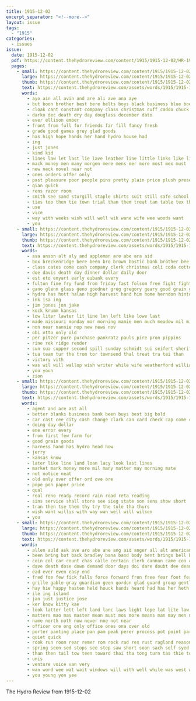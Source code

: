 ```yaml
---
title: 1915-12-02
excerpt_separator: "<!--more-->"
layout: issue
tags:
  - "1915"
categories:
  - issues
issue:
  date: 1915-12-02
  pdf: https://content.thehydroreview.com/content/1915/1915-12-02/HR-1915-12-02.pdf
  pages:
    - small: https://content.thehydroreview.com/content/1915/1915-12-02/small/HR-1915-12-02-01.jpg
      large: https://content.thehydroreview.com/content/1915/1915-12-02/large/HR-1915-12-02-01.jpg
      thumb: https://content.thehydroreview.com/content/1915/1915-12-02/thumbnails/HR-1915-12-02-01.jpg
      text: https://content.thehydroreview.com/assets/words/1915/1915-12-02/HR-1915-12-02-01.txt
      words:
        - ayo ain all avin and are ali ave ana aye
        - but boon brother best bere belts boys black business blue boe beat buy brown been better block brothers borer
        - cloak cant constant company class christmas cuff caddo chuck carswell comes county coats come can combs carry
        - darko dec death dry day douglass december dato
        - ever ellison ember
        - front from full for friends far fill fancy fresh
        - grade good games grey glad goods
        - has high hope hands her hand hydro house had
        - ing
        - just jones
        - kind kid
        - lines law let last lie lave leather line little links like list
        - mack money men many morgen mere mens mer more most mex must
        - new neck novel near not
        - ones orders offer only
        - past pleasure poor people pins pretty plain price plush present
        - qian quick
        - rens razor room
        - smith see sand sturgill staple shirts suit still safe school store shine saturday scott sale stock ser styles sigh sul silk service special sol
        - ties too then tie town trial than them treat tan table tex the
        - use
        - vice
        - way with weeks wish will well wik wane wife wee woods want
        - you
    - small: https://content.thehydroreview.com/content/1915/1915-12-02/small/HR-1915-12-02-02.jpg
      large: https://content.thehydroreview.com/content/1915/1915-12-02/large/HR-1915-12-02-02.jpg
      thumb: https://content.thehydroreview.com/content/1915/1915-12-02/thumbnails/HR-1915-12-02-02.jpg
      text: https://content.thehydroreview.com/assets/words/1915/1915-12-02/HR-1915-12-02-02.txt
      words:
        - asa anson alt aly and appleman are abe ara aid
        - box breckenridge bere been bro brown bostic bank brother bee bielby ben barber best benenson black
        - class cates come cash company clerk christmas coli coda cottonwood cedar col can caddo creek choice car cate chapel church
        - doe davis death day dinner dollar daily door
        - est eto enyart early eubank every
        - fulton fine fry fund from friday fast folsom free fight fights fam first for fancy
        - gano glenn glass geno goodner greg gregory geary good grain gat goo
        - hydro has hott halan high harvest hand him home herndon hinton held hard
        - ink isa ing
        - jim jones jon jake
        - kock krumm kansas
        - low liter lawter lit line lon left like lowe last
        - made missouri monday mor morning mamie men much meadow mil miller members master
        - non near nannie nop new news nov
        - obi otto only old
        - per pitzer pure purchase pankratz pauls pire pron pippins
        - rine rek ridge render
        - sun sua supper second spill sunday schmidt sui seifert sheriff schoo stores season
        - tua team tur the trom tor townsend thal treat tra tei than
        - victory vith
        - was wil will wallop wish writer while wife weatherford williams wine with week wheat way
        - you youn
        - zion
    - small: https://content.thehydroreview.com/content/1915/1915-12-02/small/HR-1915-12-02-03.jpg
      large: https://content.thehydroreview.com/content/1915/1915-12-02/large/HR-1915-12-02-03.jpg
      thumb: https://content.thehydroreview.com/content/1915/1915-12-02/thumbnails/HR-1915-12-02-03.jpg
      text: https://content.thehydroreview.com/assets/words/1915/1915-12-02/HR-1915-12-02-03.txt
      words:
        - agent and are ast all
        - better blanks business bank been buys best big bold
        - car cast cee city cash change clark can card check cap come case company
        - doing day dollar
        - ene error every
        - from first few farm for
        - good grain goods
        - harness hand has hydro head how
        - jerry
        - kansas know
        - later like line land loan lacy look last lines
        - market mark money more mil many matter may morning mate
        - not notice neat
        - old only over offer ord ove ore
        - pope pon paper price
        - qual
        - real reno ready record rain road reta reading
        - sins service shall store see sieg state son sens show short
        - tran then tse them thy try the tule tha thurs
        - wish want willis with way wan well will wilson
        - you
    - small: https://content.thehydroreview.com/content/1915/1915-12-02/small/HR-1915-12-02-04.jpg
      large: https://content.thehydroreview.com/content/1915/1915-12-02/large/HR-1915-12-02-04.jpg
      thumb: https://content.thehydroreview.com/content/1915/1915-12-02/thumbnails/HR-1915-12-02-04.jpg
      text: https://content.thehydroreview.com/assets/words/1915/1915-12-02/HR-1915-12-02-04.txt
      words:
        - allen auld ask ave aro abe ane ang aid anger all alt american are ach ator and ata amer
        - been bring but back bradley bana band body bent brings bell brought bow bere began bara ber bate bin bot bis bud
        - coin col car count chas calle certain clerk cannon came coo can cowie cases come cau change chart cast con coln clyde cordon captain city
        - dave death dose down demand door days doi dare doubt dee dean deter deon
        - ead ever even easy end
        - fred foe few fick falls force forward fron free fear foot fer full first fatal fils front found friday for face frederick fee from felt fall
        - grille gable gray guardian geen gordon glad guard group gentleman
        - hay hie happy hasten held houck hands heard had has her heth hurr hin hand him hour
        - ile ing island
        - jan just justice jose
        - ker know kitty kae
        - look latter lett left land lanc laws light lope lat lite law lean lace let lam life last lie lodge long like lately
        - matters mao mas master mean must mos more means man may men miss mine mans many made might mae manly most madison mak main mont
        - name north noth now never noe not near
        - officer ore ong only office ones ona over old
        - porter panting place pan pam peak perer process pot point part pass per palace pat paige powder pho public
        - quiet quick
        - rook run room rear remer rom rock rad res rust ragland reason rather
        - spring seen sed stops see step saw short soon sach self syed scott standard shall still stand slight stair sad streets said sia search seems sprang she stone summons say such shake stay speak
        - than then tail tow teen toward thai tha tong turn tas thie too town tai them take taunt troope tiny tor trom thee tice tress the tho
        - unis
        - venture voice van very
        - wan word wee wat wait windows will with well while was west wig why wes words walle
        - you young yon yee
---
```


The Hydro Review from 1915-12-02

<!--more-->

